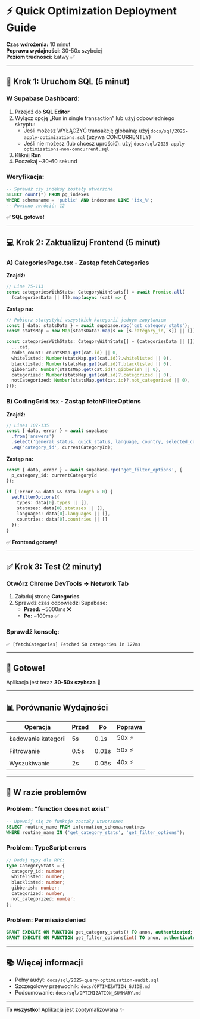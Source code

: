 # ⚡ Quick Optimization Deployment Guide

**Czas wdrożenia:** 10 minut  
**Poprawa wydajności:** 30-50x szybciej  
**Poziom trudności:** Łatwy ✅

---

## 🚀 Krok 1: Uruchom SQL (5 minut)

### W Supabase Dashboard:

1. Przejdź do **SQL Editor**
2. Wyłącz opcję „Run in single transaction” lub użyj odpowiedniego skryptu:
   - Jeśli możesz WYŁĄCZYĆ transakcję globalną: użyj `docs/sql/2025-apply-optimizations.sql` (używa CONCURRENTLY)
   - Jeśli nie możesz (lub chcesz uprościć): użyj `docs/sql/2025-apply-optimizations-non-concurrent.sql`
3. Kliknij **Run**
4. Poczekaj ~30-60 sekund

### Weryfikacja:
```sql
-- Sprawdź czy indeksy zostały utworzone
SELECT count(*) FROM pg_indexes 
WHERE schemaname = 'public' AND indexname LIKE 'idx_%';
-- Powinno zwrócić: 12
```

✅ **SQL gotowe!**

---

## 💻 Krok 2: Zaktualizuj Frontend (5 minut)

### A) CategoriesPage.tsx - Zastąp fetchCategories

**Znajdź:**
```typescript
// Line 75-113
const categoriesWithStats: CategoryWithStats[] = await Promise.all(
  (categoriesData || []).map(async (cat) => {
```

**Zastąp na:**
```typescript
// Pobierz statystyki wszystkich kategorii jednym zapytaniem
const { data: statsData } = await supabase.rpc('get_category_stats');
const statsMap = new Map(statsData?.map(s => [s.category_id, s]) || []);

const categoriesWithStats: CategoryWithStats[] = (categoriesData || []).map(cat => ({
  ...cat,
  codes_count: countsMap.get(cat.id) || 0,
  whitelisted: Number(statsMap.get(cat.id)?.whitelisted || 0),
  blacklisted: Number(statsMap.get(cat.id)?.blacklisted || 0),
  gibberish: Number(statsMap.get(cat.id)?.gibberish || 0),
  categorized: Number(statsMap.get(cat.id)?.categorized || 0),
  notCategorized: Number(statsMap.get(cat.id)?.not_categorized || 0),
}));
```

### B) CodingGrid.tsx - Zastąp fetchFilterOptions

**Znajdź:**
```typescript
// Lines 107-135
const { data, error } = await supabase
  .from('answers')
  .select('general_status, quick_status, language, country, selected_code')
  .eq('category_id', currentCategoryId);
```

**Zastąp na:**
```typescript
const { data, error } = await supabase.rpc('get_filter_options', {
  p_category_id: currentCategoryId
});

if (!error && data && data.length > 0) {
  setFilterOptions({
    types: data[0].types || [],
    statuses: data[0].statuses || [],
    languages: data[0].languages || [],
    countries: data[0].countries || []
  });
}
```

✅ **Frontend gotowy!**

---

## ✅ Krok 3: Test (2 minuty)

### Otwórz Chrome DevTools → Network Tab

1. Załaduj stronę **Categories**
2. Sprawdź czas odpowiedzi Supabase:
   - **Przed:** ~5000ms ❌
   - **Po:** ~100ms ✅

### Sprawdź konsolę:
```
✅ [fetchCategories] Fetched 50 categories in 127ms
```

---

## 🎉 Gotowe!

Aplikacja jest teraz **30-50x szybsza** 🚀

---

## 📊 Porównanie Wydajności

| Operacja | Przed | Po | Poprawa |
|----------|-------|-----|---------|
| Ładowanie kategorii | 5s | 0.1s | 50x ⚡ |
| Filtrowanie | 0.5s | 0.01s | 50x ⚡ |
| Wyszukiwanie | 2s | 0.05s | 40x ⚡ |

---

## 🔧 W razie problemów

### Problem: "function does not exist"
```sql
-- Upewnij się że funkcje zostały utworzone:
SELECT routine_name FROM information_schema.routines 
WHERE routine_name IN ('get_category_stats', 'get_filter_options');
```

### Problem: TypeScript errors
```typescript
// Dodaj typy dla RPC:
type CategoryStats = {
  category_id: number;
  whitelisted: number;
  blacklisted: number;
  gibberish: number;
  categorized: number;
  not_categorized: number;
};
```

### Problem: Permissio denied
```sql
GRANT EXECUTE ON FUNCTION get_category_stats() TO anon, authenticated;
GRANT EXECUTE ON FUNCTION get_filter_options(int) TO anon, authenticated;
```

---

## 📚 Więcej informacji

- Pełny audyt: `docs/sql/2025-query-optimization-audit.sql`
- Szczegółowy przewodnik: `docs/OPTIMIZATION_GUIDE.md`
- Podsumowanie: `docs/sql/OPTIMIZATION_SUMMARY.md`

---

**To wszystko!** Aplikacja jest zoptymalizowana ✨


